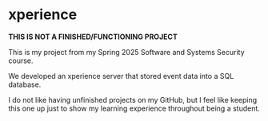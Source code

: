# xperience

**THIS IS NOT A FINISHED/FUNCTIONING PROJECT**

This is my project from my Spring 2025 Software and Systems Security course.

We developed an xperience server that stored event data into a SQL database.

I do not like having unfinished projects on my GitHub, but I feel like keeping this one up
just to show my learning experience throughout being a student.
